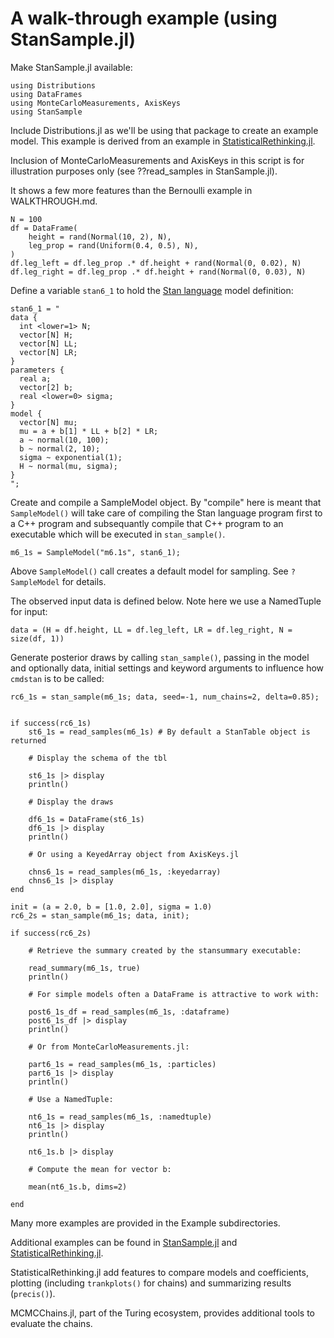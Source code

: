 # A walk-through example (using StanSample.jl)

Make StanSample.jl available:
```
using Distributions
using DataFrames
using MonteCarloMeasurements, AxisKeys
using StanSample

```

Include Distributions.jl as we'll be using that package to create an example model. This example is derived from an example in [StatisticalRethinking.jl](https://xcelab.net/rm/statistical-rethinking/).

Inclusion of MonteCarloMeasurements and AxisKeys in this script is for illustration purposes only (see ??read_samples in StanSample.jl).

It shows a few more features than the Bernoulli example in WALKTHROUGH.md.

```
N = 100
df = DataFrame(
    height = rand(Normal(10, 2), N),
    leg_prop = rand(Uniform(0.4, 0.5), N),
)
df.leg_left = df.leg_prop .* df.height + rand(Normal(0, 0.02), N)
df.leg_right = df.leg_prop .* df.height + rand(Normal(0, 0.03), N)
```

Define a variable `stan6_1` to hold the [Stan language](https://mc-stan.org/docs/2_21/reference-manual/index.html) model definition:

```
stan6_1 = "
data {
  int <lower=1> N;
  vector[N] H;
  vector[N] LL;
  vector[N] LR;
}
parameters {
  real a;
  vector[2] b;
  real <lower=0> sigma;
}
model {
  vector[N] mu;
  mu = a + b[1] * LL + b[2] * LR;
  a ~ normal(10, 100);
  b ~ normal(2, 10);
  sigma ~ exponential(1);
  H ~ normal(mu, sigma);
}
";
```

Create and compile a SampleModel object. By "compile" here is meant that `SampleModel()` will take care of compiling the Stan language program first to a C++ program and subsequantly compile that C++ program to an executable which will be executed in `stan_sample()`.

```
m6_1s = SampleModel("m6.1s", stan6_1);
```

Above `SampleModel()` call creates a default model for sampling. See `?SampleModel` for details.

The observed input data is defined below. Note here we use a NamedTuple for input:

```
data = (H = df.height, LL = df.leg_left, LR = df.leg_right, N = size(df, 1))
```

Generate posterior draws by calling `stan_sample()`, passing in the model and optionally data, initial settings and keyword arguments to influence how `cmdstan` is to be called: 
```
rc6_1s = stan_sample(m6_1s; data, seed=-1, num_chains=2, delta=0.85);


if success(rc6_1s)
    st6_1s = read_samples(m6_1s) # By default a StanTable object is returned

    # Display the schema of the tbl

    st6_1s |> display
    println()

    # Display the draws

    df6_1s = DataFrame(st6_1s)
    df6_1s |> display
    println()

    # Or using a KeyedArray object from AxisKeys.jl

    chns6_1s = read_samples(m6_1s, :keyedarray)
    chns6_1s |> display
end

init = (a = 2.0, b = [1.0, 2.0], sigma = 1.0)
rc6_2s = stan_sample(m6_1s; data, init);

if success(rc6_2s)

    # Retrieve the summary created by the stansummary executable:

    read_summary(m6_1s, true)
    println()

    # For simple models often a DataFrame is attractive to work with:

    post6_1s_df = read_samples(m6_1s, :dataframe)
    post6_1s_df |> display
    println()

    # Or from MonteCarloMeasurements.jl:
    
    part6_1s = read_samples(m6_1s, :particles)
    part6_1s |> display
    println()

    # Use a NamedTuple:
    
    nt6_1s = read_samples(m6_1s, :namedtuple)
    nt6_1s |> display
    println()

    nt6_1s.b |> display

    # Compute the mean for vector b:

    mean(nt6_1s.b, dims=2)

end

```

Many more examples are provided in the Example subdirectories.

Additional examples can be found in [StanSample.jl](https://github.com/StanJulia/StanSample.jl) and [StatisticalRethinking.jl](https://github.com/StatisticalRethinkingJulia/StatisticalRethinking.jl).

StatisticalRethinking.jl add features to compare models and coefficients, plotting (including `trankplots()` for chains) and summarizing results (`precis()`).

MCMCChains.jl, part of the Turing ecosystem, provides additional tools to evaluate the chains.
